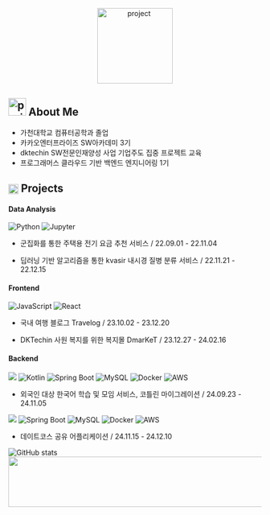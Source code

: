 <p align="center">
  <img src="https://github.com/user-attachments/assets/4e0dd3e7-0a55-4659-9216-840dccd1aaf7" alt="project" width="150" height="150"/>
</p>

## <img src="https://github.com/user-attachments/assets/f3bef74f-150e-43e1-a30a-c3f54f5a2bd8" alt="project" width="35" height="35"/> About Me
- 가천대학교 컴퓨터공학과 졸업
- 카카오엔터프라이즈 SW아카데미 3기
- dktechin SW전문인재양성 사업 기업주도 집중 프로젝트 교육
- 프로그래머스 클라우드 기반 백엔드 엔지니어링 1기

## <img src="https://github.com/user-attachments/assets/7bcf1319-2c96-41b0-b337-db19c45bbbdf" alt="project" width="20" height="20" style="vertical-align: middle;"/> Projects


#### Data Analysis
![Python](https://img.shields.io/badge/-Python-3776AB?style=for-the-badge&logo=python&logoColor=white) ![Jupyter](https://img.shields.io/badge/-Jupyter-F37626?style=for-the-badge&logo=jupyter&logoColor=white)


- 군집화를 통한 주택용 전기 요금 추천 서비스 / 22.09.01 - 22.11.04

- 딥러닝 기반 알고리즘을 통한 kvasir 내시경 질병 분류 서비스 / 22.11.21 - 22.12.15

#### Frontend
![JavaScript](https://img.shields.io/badge/-JavaScript-F7DF1E?style=for-the-badge&logo=javascript&logoColor=black) ![React](https://img.shields.io/badge/-React-61DAFB?style=for-the-badge&logo=react&logoColor=black)


- 국내 여행 블로그 Travelog / 23.10.02 - 23.12.20

- DKTechin 사원 복지를 위한 복지몰 DmarKeT / 23.12.27 - 24.02.16

#### Backend
<img src="https://img.shields.io/badge/java-007396?style=for-the-badge&logo=OpenJDK&logoColor=white"> ![Kotlin](https://img.shields.io/badge/-Kotlin-7F52FF?style=for-the-badge&logo=kotlin&logoColor=white) ![Spring Boot](https://img.shields.io/badge/-Spring%20Boot-6DB33F?style=for-the-badge&logo=springboot&logoColor=white) ![MySQL](https://img.shields.io/badge/-MySQL-4479A1?style=for-the-badge&logo=mysql&logoColor=white) ![Docker](https://img.shields.io/badge/-Docker-2496ED?style=for-the-badge&logo=docker&logoColor=white) ![AWS](https://camo.githubusercontent.com/b689e3e111128b97869c862b7c0a20ed2397b8229451cb3a5d2edd070f1afed3/68747470733a2f2f696d672e736869656c64732e696f2f62616467652f6177732d3233324633452e7376673f267374796c653d666f722d7468652d6261646765266c6f676f3d616d617a6f6e7765627365727669636573266c6f676f436f6c6f723d7768697465)

- 외국인 대상 한국어 학습 및 모임 서비스, 코틀린 마이그레이션 / 24.09.23 - 24.11.05

<img src="https://img.shields.io/badge/java-007396?style=for-the-badge&logo=OpenJDK&logoColor=white"> ![Spring Boot](https://img.shields.io/badge/-Spring%20Boot-6DB33F?style=for-the-badge&logo=springboot&logoColor=white) ![MySQL](https://img.shields.io/badge/-MySQL-4479A1?style=for-the-badge&logo=mysql&logoColor=white) ![Docker](https://img.shields.io/badge/-Docker-2496ED?style=for-the-badge&logo=docker&logoColor=white) ![AWS](https://camo.githubusercontent.com/b689e3e111128b97869c862b7c0a20ed2397b8229451cb3a5d2edd070f1afed3/68747470733a2f2f696d672e736869656c64732e696f2f62616467652f6177732d3233324633452e7376673f267374796c653d666f722d7468652d6261646765266c6f676f3d616d617a6f6e7765627365727669636573266c6f676f436f6c6f723d7768697465)

- 데이트코스 공유 어플리케이션 / 24.11.15 - 24.12.10

![GitHub stats](https://github-readme-stats.vercel.app/api?username=kang-ye-jin&show_icons=true&title_color=FF6675&icon_color=FF6675&text_color=FFd2d7&bg_color=ffffff)
<a href="https://github.com/devxb/gitanimals">
  <img src="https://render.gitanimals.org/lines/kang-ye-jin?pet-id=653919349032254330" width="1000" height="100"/>
</a>